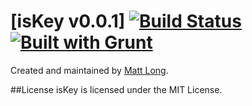 [isKey v0.0.1] [![Build Status](https://travis-ci.org/longmatthewh/jquery-isKey.svg?branch=master)](https://travis-ci.org/longmatthewh/jquery-isKey) [![Built with Grunt](https://cdn.gruntjs.com/builtwith.png)](http://gruntjs.com/)
===============

Created and maintained by [Matt Long](https://github.com/longmatthewh).

##License
isKey is licensed under the MIT License.
